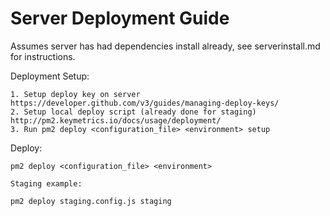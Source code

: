 Server Deployment Guide
============

Assumes server has had dependencies install already, see serverinstall.md for instructions.

Deployment Setup:

    1. Setup deploy key on server https://developer.github.com/v3/guides/managing-deploy-keys/
    2. Setup local deploy script (already done for staging) http://pm2.keymetrics.io/docs/usage/deployment/
    3. Run pm2 deploy <configuration_file> <environment> setup

Deploy:

    pm2 deploy <configuration_file> <environment>
    
    Staging example:

    pm2 deploy staging.config.js staging

    